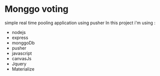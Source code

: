 # Monggo voting
simple real time pooling application using pusher
In this project i'm using :
* nodejs
* express
* monggoDb
* pusher
* javascript
* canvasJs
* Jquery
* Materialize
